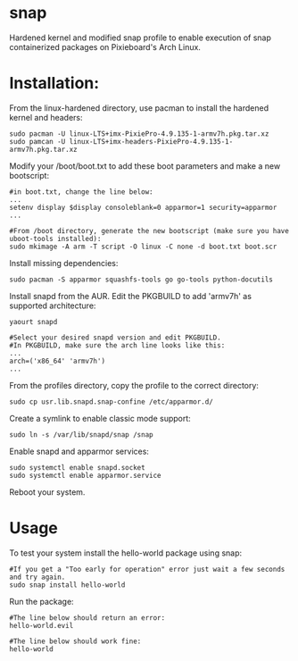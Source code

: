 # snap
Hardened kernel and modified snap profile to enable execution of snap containerized packages on Pixieboard's Arch Linux.

# Installation:

From the linux-hardened directory, use pacman to install the hardened kernel and headers:
```
sudo pacman -U linux-LTS+imx-PixiePro-4.9.135-1-armv7h.pkg.tar.xz
sudo pamcan -U linux-LTS+imx-headers-PixiePro-4.9.135-1-armv7h.pkg.tar.xz
```

Modify your /boot/boot.txt to add these boot parameters and make a new bootscript:
```
#in boot.txt, change the line below:
...
setenv display $display consoleblank=0 apparmor=1 security=apparmor
...

#From /boot directory, generate the new bootscript (make sure you have uboot-tools installed):
sudo mkimage -A arm -T script -O linux -C none -d boot.txt boot.scr
```

Install missing dependencies:
```
sudo pacman -S apparmor squashfs-tools go go-tools python-docutils
```

Install snapd from the AUR. Edit the PKGBUILD to add 'armv7h' as supported architecture:
```
yaourt snapd

#Select your desired snapd version and edit PKGBUILD.
#In PKGBUILD, make sure the arch line looks like this:
...
arch=('x86_64' 'armv7h')
...
```

From the profiles directory, copy the profile to the correct directory:
```
sudo cp usr.lib.snapd.snap-confine /etc/apparmor.d/
```

Create a symlink to enable classic mode support:
```
sudo ln -s /var/lib/snapd/snap /snap
```

Enable snapd and apparmor services:
```
sudo systemctl enable snapd.socket
sudo systemctl enable apparmor.service
```

Reboot your system.

# Usage

To test your system install the hello-world package using snap:
```
#If you get a "Too early for operation" error just wait a few seconds and try again.
sudo snap install hello-world
```

Run the package:
```
#The line below should return an error:
hello-world.evil 

#The line below should work fine:
hello-world
